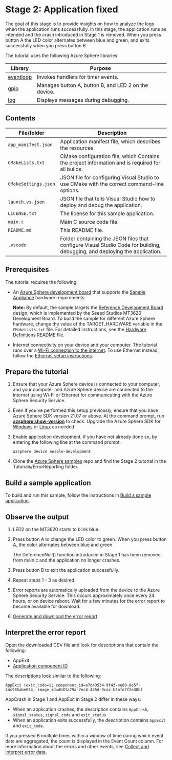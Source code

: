 # Stage 2: Application fixed

The goal of this stage is to provide insights on how to analyze the logs when the application runs successfully.
In this stage, the application runs as intended and the crash introduced in Stage 1 is removed.
When you press button A the LED color alternates between blue and green, and exits successfully when you press button B.

The tutorial uses the following Azure Sphere libraries:

| Library | Purpose |
|---------|---------|
| [eventloop](https://docs.microsoft.com/azure-sphere/reference/applibs-reference/applibs-eventloop/eventloop-overview) | Invokes handlers for timer events. |
| [gpio](https://docs.microsoft.com/azure-sphere/reference/applibs-reference/applibs-gpio/gpio-overview) | Manages button A, button B, and LED 2 on the device. |
| [log](https://docs.microsoft.com/azure-sphere/reference/applibs-reference/applibs-log/log-overview) | Displays messages during debugging. |

## Contents

| File/folder           | Description |
|-----------------------|-------------|
| `app_manifest.json`   | Application manifest file, which describes the resources. |
| `CMakeLists.txt`      | CMake configuration file, which Contains the project information and is required for all builds. |
| `CMakeSettings.json`  | JSON file for configuring Visual Studio to use CMake with the correct command-line options. |
| `launch.vs.json`      | JSON file that tells Visual Studio how to deploy and debug the application. |
| `LICENSE.txt`         | The license for this sample application. |
| `main.c`              | Main C source code file. |
| `README.md`           | This README file. |
| `.vscode`             | Folder containing the JSON files that configure Visual Studio Code for building, debugging, and deploying the application. |

## Prerequisites

The tutorial requires the following:

- An [Azure Sphere development board](https://aka.ms/azurespheredevkits) that supports the [Sample Appliance](../../../HardwareDefinitions) hardware requirements.

   **Note:** By default, the sample targets the [Reference Development Board](https://docs.microsoft.com/azure-sphere/hardware/mt3620-reference-board-design) design, which is implemented by the Seeed Studios MT3620 Development Board. To build the sample for different Azure Sphere hardware, change the value of the TARGET_HARDWARE variable in the `CMakeLists.txt` file. For detailed instructions, see the [Hardware Definitions README](../../../HardwareDefinitions/README.md) file.

- Internet connectivity on your device and your computer. The tutorial runs over a [Wi-Fi connection to the internet](https://docs.microsoft.com/azure-sphere/install/configure-wifi#set-up-wi-fi-on-your-azure-sphere-device). To use Ethernet instead, follow the [Ethernet setup instructions](../../../ethernet-setup-instructions.md).

## Prepare the tutorial

1. Ensure that your Azure Sphere device is connected to your computer, and your computer and Azure Sphere device are connected to the internet using Wi-Fi or Ethernet for communicating with the Azure Sphere Security Service.
1. Even if you've performed this setup previously, ensure that you have Azure Sphere SDK version 21.07 or above. At the command prompt, run [**azsphere show-version**](https://docs.microsoft.com/azure-sphere/reference/azsphere-show-version?tabs=cliv1) to check. Upgrade the Azure Sphere SDK for [Windows](https://docs.microsoft.com/azure-sphere/install/install-sdk) or [Linux](https://docs.microsoft.com/azure-sphere/install/install-sdk-linux) as needed.
1. Enable application development, if you have not already done so, by entering the following line at the command prompt:

   ```
   azsphere device enable-development
   ```

1. Clone the [Azure Sphere samples](https://github.com/Azure/azure-sphere-samples) repo and find the Stage 2 tutorial in the Tutorials/ErrorReporting folder.

## Build a sample application

To build and run this sample, follow the instructions in [Build a sample application](../../../BUILD_INSTRUCTIONS.md).

## Observe the output

1. LED2 on the MT3620 starts to blink blue.

1. Press button A to change the LED color to green. When you press button A, the color alternates between blue and green.

   The DeferenceNull() function introduced in Stage 1 has been removed from main.c and the application no longer crashes.
1. Press button B to exit the application successfully.
1. Repeat steps 1 - 3 as desired.
1. Error reports are automatically uploaded from the device to the Azure Sphere Security Service. This occurs approximately once every 24 hours, or on device reboot. Wait for a few minutes for the error report to become available for download.
1. [Generate and download the error report](https://docs.microsoft.com/azure-sphere/deployment/interpret-error-data#generate-and-download-error-report).

## Interpret the error report

Open the downloaded CSV file and look for descriptions that contain the following:

* AppExit
* [Application component ID](https://docs.microsoft.com/azure-sphere/reference/azsphere-device#app-show-status)

The descriptions look similar to the following:

`AppExit (exit_code=1; component_id=a7d43534-9f43-4e89-8e5f-44c985abe034; image_id=db81a79a-7ec4-435d-9cac-b2bfe2f2e38b)`

AppCrash in Stage 1 and AppExit in Stage 2 differ in these ways:

* When an application crashes, the description contains `AppCrash`, `signal_status`, `signal_code` and `exit_status`
* When an application exits successfully, the description contains `AppExit` and `exit_code`.


If you pressed B multiple times within a window of time during which event data are aggregated, the count is displayed in the Event Count column. For more information about the errors and other events, see [Collect and interpret error data](https://docs.microsoft.com/azure-sphere/deployment/interpret-error-data).
